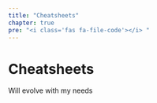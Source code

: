 ```yaml
---
title: "Cheatsheets"
chapter: true
pre: "<i class='fas fa-file-code'></i> "
---
```


# Cheatsheets

Will evolve with my needs
